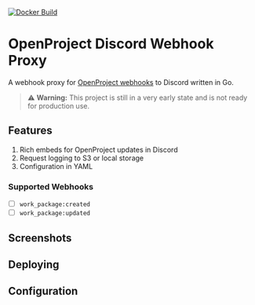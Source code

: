 [![Docker Build](https://github.com/Dan6erbond/openproject-discord-webhook-proxy/actions/workflows/docker-image.yml/badge.svg)](https://github.com/Dan6erbond/openproject-discord-webhook-proxy/actions/workflows/docker-image.yml)

# OpenProject Discord Webhook Proxy

A webhook proxy for [OpenProject webhooks](https://www.openproject.org/docs/system-admin-guide/incoming-and-outgoing/webhooks/) to Discord written in Go.

> ⚠️ **Warning:** This project is still in a very early state and is not ready for production use.

## Features

1. Rich embeds for OpenProject updates in Discord
2. Request logging to S3 or local storage
3. Configuration in YAML

### Supported Webhooks

- [ ] `work_package:created`
- [ ] `work_package:updated`

## Screenshots



## Deploying



## Configuration

